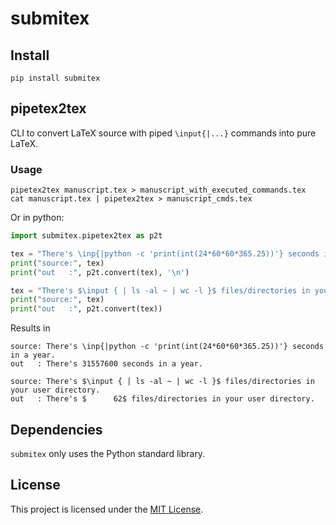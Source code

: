 # submitex

## Install

    pip install submitex

## pipetex2tex

CLI to convert LaTeX source with piped `\input{|...}` commands into pure LaTeX.

### Usage

    pipetex2tex manuscript.tex > manuscript_with_executed_commands.tex
    cat manuscript.tex | pipetex2tex > manuscript_cmds.tex

Or in python:

```python
import submitex.pipetex2tex as p2t

tex = "There's \inp{|python -c 'print(int(24*60*60*365.25))'} seconds in a year."
print("source:", tex)
print("out   :", p2t.convert(tex), '\n')

tex = "There's $\input { | ls -al ~ | wc -l }$ files/directories in your user directory."
print("source:", tex)
print("out   :", p2t.convert(tex))

```

Results in

    source: There's \inp{|python -c 'print(int(24*60*60*365.25))'} seconds in a year.
    out   : There's 31557600 seconds in a year.

    source: There's $\input { | ls -al ~ | wc -l }$ files/directories in your user directory.
    out   : There's $      62$ files/directories in your user directory.


## Dependencies

`submitex` only uses the Python standard library.

## License

This project is licensed under the [MIT License](https://github.com/benmaier/submitex/blob/main/LICENSE).
